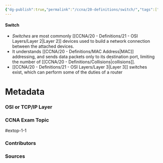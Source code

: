 ```yaml
---
{"dg-publish":true,"permalink":"/ccna/20-definitions/switch/","tags":["defs_ccna"],"created":"2023-11-05T10:55:11.000-08:00","updated":"2023-11-12T18:43:02.674-08:00"}
---
```


#### Switch
- *Switches* are most commonly [[CCNA/20 - Definitions/21 - OSI Layers/Layer 2\|Layer 2]] devices used to build a network connection between the attached devices.
- It understands [[CCNA/20 - Definitions/MAC Address\|MAC]] addressing, and sends data packets only to its destination port, limiting the number of [[CCNA/20 - Definitions/Collisions\|collisions]].
- [[CCNA/20 - Definitions/21 - OSI Layers/Layer 3\|Layer 3]] switches exist, which can perform some of the duties of a router

# Metadata
### OSI or TCP/IP Layer

### CCNA Exam Topic
#extop-1-1 
### Contributors

### Sources
